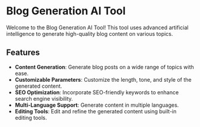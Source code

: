 # Blog Generation AI Tool

Welcome to the Blog Generation AI Tool! This tool uses advanced artificial intelligence to generate high-quality blog content on various topics.

## Features
- **Content Generation**: Generate blog posts on a wide range of topics with ease.
- **Customizable Parameters**: Customize the length, tone, and style of the generated content.
- **SEO Optimization**: Incorporate SEO-friendly keywords to enhance search engine visibility.
- **Multi-Language Support**: Generate content in multiple languages.
- **Editing Tools**: Edit and refine the generated content using built-in editing tools.


